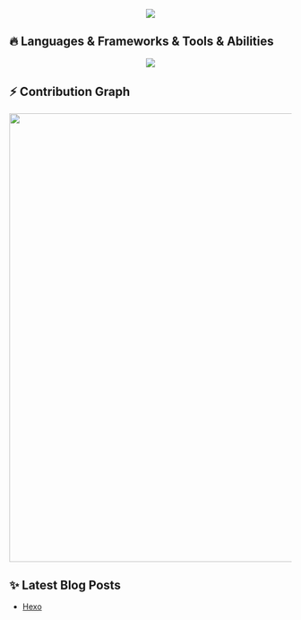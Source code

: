 <!--
**zhanghaopai/zhanghaopai** is a ✨ _special_ ✨ repository because its `README.md` (this file) appears on your GitHub profile.

Here are some ideas to get you started:

- 🔭 I’m currently working on ...
- 🌱 I’m currently learning ...
- 👯 I’m looking to collaborate on ...
- 🤔 I’m looking for help with ...
- 💬 Ask me about ...
- 📫 How to reach me: ...
- 😄 Pronouns: ...
- ⚡ Fun fact: ...
-->

<!-- https://github.com/kyechan99/capsule-render -->
<p align="center">
<img src="https://capsule-render.vercel.app/api?type=waving&color=timeGradient&height=300&&section=header&text=HI👋%20THERE&fontSize=90&fontAlign=50&fontAlignY=30&desc=I%20am%20Patrick!%20Welcome%20to%20my%20github%20profile%20page.&descAlign=50&descSize=30&descAlignY=60&animation=twinkling" />
</p>


<h2 align="left">🔥 Languages & Frameworks & Tools & Abilities</h2>

<p align="center">
<img align="center" src="https://skillicons.dev/icons?i=py,pytorch,cpp,java,spring,react,git,github,html,css,js,npm,mysql,markdown,vscode,idea,pycharm,figma&theme=light" />
</p>


<h2 align="left">⚡ Contribution Graph</h2>

<img width="800" src="https://github-readme-activity-graph.vercel.app/graph?username=zhanghaopai&theme=github-compact&hide_border=true&area=true" />


<h2 align="left ">✨ Latest Blog Posts </h2>

<p>
<ul>
<li><a href="https://zhanghaopai.github.io/2024/08/11/hello-world/">Hexo</a></li>
</ul>
</p>